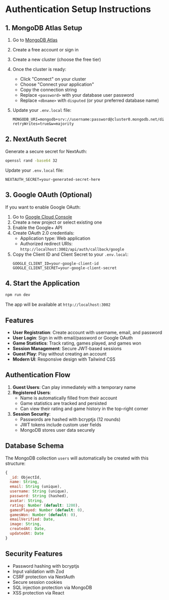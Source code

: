 # Authentication Setup Instructions

## 1. MongoDB Atlas Setup

1. Go to [MongoDB Atlas](https://cloud.mongodb.com/)
2. Create a free account or sign in
3. Create a new cluster (choose the free tier)
4. Once the cluster is ready:
   - Click "Connect" on your cluster
   - Choose "Connect your application"
   - Copy the connection string
   - Replace `<password>` with your database user password
   - Replace `<dbname>` with `disputed` (or your preferred database name)

5. Update your `.env.local` file:
   ```
   MONGODB_URI=mongodb+srv://username:password@cluster0.mongodb.net/disputed?retryWrites=true&w=majority
   ```

## 2. NextAuth Secret

Generate a secure secret for NextAuth:

```bash
openssl rand -base64 32
```

Update your `.env.local` file:
```
NEXTAUTH_SECRET=your-generated-secret-here
```

## 3. Google OAuth (Optional)

If you want to enable Google OAuth:

1. Go to [Google Cloud Console](https://console.cloud.google.com/)
2. Create a new project or select existing one
3. Enable the Google+ API
4. Create OAuth 2.0 credentials:
   - Application type: Web application
   - Authorized redirect URIs: `http://localhost:3002/api/auth/callback/google`
5. Copy the Client ID and Client Secret to your `.env.local`:
   ```
   GOOGLE_CLIENT_ID=your-google-client-id
   GOOGLE_CLIENT_SECRET=your-google-client-secret
   ```

## 4. Start the Application

```bash
npm run dev
```

The app will be available at `http://localhost:3002`

## Features

- **User Registration**: Create account with username, email, and password
- **User Login**: Sign in with email/password or Google OAuth
- **Game Statistics**: Track rating, games played, and games won
- **Session Management**: Secure JWT-based sessions
- **Guest Play**: Play without creating an account
- **Modern UI**: Responsive design with Tailwind CSS

## Authentication Flow

1. **Guest Users**: Can play immediately with a temporary name
2. **Registered Users**: 
   - Name is automatically filled from their account
   - Game statistics are tracked and persisted
   - Can view their rating and game history in the top-right corner
3. **Session Security**: 
   - Passwords are hashed with bcryptjs (12 rounds)
   - JWT tokens include custom user fields
   - MongoDB stores user data securely

## Database Schema

The MongoDB collection `users` will automatically be created with this structure:
```javascript
{
  _id: ObjectId,
  name: String,
  email: String (unique),
  username: String (unique),
  password: String (hashed),
  avatar: String,
  rating: Number (default: 1200),
  gamesPlayed: Number (default: 0),
  gamesWon: Number (default: 0),
  emailVerified: Date,
  image: String,
  createdAt: Date,
  updatedAt: Date
}
```

## Security Features

- Password hashing with bcryptjs
- Input validation with Zod
- CSRF protection via NextAuth
- Secure session cookies
- SQL injection protection via MongoDB
- XSS protection via React
